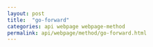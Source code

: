 ```yaml
---
layout: post
title:  "go-forward"
categories: api webpage webpage-method
permalink: api/webpage/method/go-forward.html
---
```


